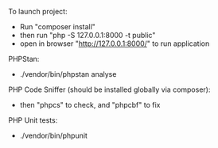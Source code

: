 To launch project:
- Run "composer install"
- then run "php -S 127.0.0.1:8000 -t public" 
- open in browser "http://127.0.0.1:8000/" to run application


PHPStan:
- ./vendor/bin/phpstan analyse


PHP Code Sniffer (should be installed globally via composer):
- then "phpcs" to check, and "phpcbf" to fix


PHP Unit tests:
- ./vendor/bin/phpunit
